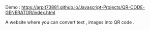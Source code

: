Demo : https://arpit73881.github.io/Javascript-Projects/QR-CODE-GENERATOR/index.html

A website where you can convert text , images into QR code .
